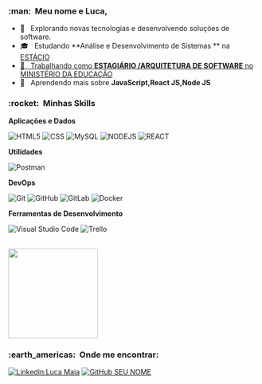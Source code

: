 
<h3> :man: &nbsp;Meu nome e Luca,
</h3>



- 🤔 &nbsp; Explorando novas tecnologias e desenvolvendo soluções de software.
- 🎓 &nbsp; Estudando **Análise e Desenvolvimento de Sistemas ** na <a href="https://estacio.br/">ESTÁCIO
- 💼 &nbsp; Trabalhando como **ESTAGIÁRIO /ARQUITETURA DE SOFTWARE** no <a href="https://www.gov.br/mec/pt-br">MINISTÉRIO DA EDUCAÇÃO</a>
- 🌱 &nbsp; Aprendendo mais sobre **JavaScript,React JS,Node JS**



<h3> :rocket: &nbsp;Minhas Skills </h3>



**Aplicações e Dados**



![HTML5](https://img.shields.io/badge/-HTML5-333333?style=flat&logo=HTML5)
![CSS](https://img.shields.io/badge/-CSS-333333?style=flat&logo=CSS3&logoColor=1572B6)
![MySQL](https://img.shields.io/badge/-MySQL-333333?style=flat&logo=mysql)
![NODEJS](https://img.shields.io/badge/NodeJS-333333?style=flat&logo=NODEJS)
![REACT](https://img.shields.io/badge/react-333333?style=flat&logo=REACT)




**Utilidades**



![Postman](https://img.shields.io/badge/-Postman-333333?style=flat&logo=postman)



**DevOps**



![Git](https://img.shields.io/badge/-Git-333333?style=flat&logo=git)
![GitHub](https://img.shields.io/badge/-GitHub-333333?style=flat&logo=github)
![GitLab](https://img.shields.io/badge/GitLab-333333?style=flat&logo=gitlab)
![Docker](https://img.shields.io/badge/-Docker-333333?style=flat&logo=docker)



**Ferramentas de Desenvolvimento**



![Visual Studio Code](https://img.shields.io/badge/-Visual%20Studio%20Code-333333?style=flat&logo=visual-studio-code&logoColor=007ACC)
![Trello](https://img.shields.io/badge/-Trello-333333?style=flat&logo=trello&logoColor=007ACC)


<br/>



<a href="https://github.com/LucaMaia">
<img height="180em" src="https://github-readme-stats.vercel.app/api?username=walissonssousa&theme=dracula&show_icons=true" />
</a>



<br/>



<h3> :earth_americas: &nbsp;Onde me encontrar: </h3>



[![Linkedin:Luca Maia](https://img.shields.io/badge/-LM-blue?style=flat-square&logo=Linkedin&logoColor=white&link=LINK-DO-SEU-LINKEDIN)](https://www.linkedin.com/in/luca-maia-6a06581a9/)
[![GitHub SEU NOME]( https://img.shields.io/github/followers/walissonssousa?label=follow&style=social)](https://github.com/LucaMaia)
